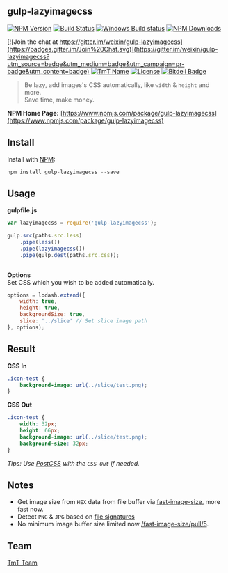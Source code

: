 ## gulp-lazyimagecss

[![NPM Version](http://img.shields.io/npm/v/gulp-lazyimagecss.svg?style=flat)](https://www.npmjs.com/package/gulp-lazyimagecss "Package version") 
[![Build Status](https://travis-ci.org/weixin/node-lwip.svg)](https://travis-ci.org/weixin/gulp-lazyimagecss "Build Status")
[![Windows Build status](https://img.shields.io/appveyor/ci/hzlzh/gulp-lazyimagecss.svg?label=Windows%20build)](https://ci.appveyor.com/project/hzlzh/gulp-lazyimagecss) 
[![NPM Downloads](https://img.shields.io/npm/dm/gulp-lazyimagecss.svg?style=flat)](https://www.npmjs.com/package/gulp-lazyimagecss "NPM Downloads") 

[![Join the chat at https://gitter.im/weixin/gulp-lazyimagecss](https://badges.gitter.im/Join%20Chat.svg)](https://gitter.im/weixin/gulp-lazyimagecss?utm_source=badge&utm_medium=badge&utm_campaign=pr-badge&utm_content=badge)
[![TmT Name](https://img.shields.io/badge/Team-TmT-brightgreen.svg?style=flat)](https://github.com/orgs/TmT/people "Tencent Moe Team") 
[![License](https://img.shields.io/npm/l/gulp-lazyimagecss.svg?style=flat)](http://opensource.org/licenses/MIT "Feel free to contribute.") 
[![Bitdeli Badge](https://d2weczhvl823v0.cloudfront.net/weixin/gulp-lazyimagecss/trend.png)](https://bitdeli.com/free "GitHub Analyze")

> Be lazy, add images's CSS automatically, like `width` & `height` and more.    
> Save time, make money.

**NPM Home Page:** [https://www.npmjs.com/package/gulp-lazyimagecss](https://www.npmjs.com/package/gulp-lazyimagecss)

## Install

Install with [NPM](https://npmjs.org/):

```javascript
npm install gulp-lazyimagecss --save
```

## Usage

**gulpfile.js**

```javascript
var lazyimagecss = require('gulp-lazyimagecss');

gulp.src(paths.src.less)
    .pipe(less())
    .pipe(lazyimagecss())
    .pipe(gulp.dest(paths.src.css));
        	
```

**Options**  
Set CSS which you wish to be added automatically.

```javascript
options = lodash.extend({
    width: true,
    height: true,
    backgroundSize: true, 
    slice: '../slice' // Set slice image path
}, options);
```

## Result

**CSS In**


```css
.icon-test {
	background-image: url(../slice/test.png);
}
```

**CSS Out**

```css
.icon-test {
	width: 32px;
	height: 66px;
	background-image: url(../slice/test.png);
	background-size: 32px;
}
```

_Tips: Use [PostCSS](https://github.com/postcss/postcss) with the `CSS Out` if needed._

## Notes

* Get image size from `HEX` data from file buffer via [fast-image-size](https://github.com/Ziv-Barber/fast-image-size), more fast now.
* Detect `PNG` & `JPG` based on [file signatures](https://en.wikipedia.org/wiki/List_of_file_signatures)
* No minimum image buffer size limited now [/fast-image-size/pull/5](https://github.com/Ziv-Barber/fast-image-size/pull/5).

## Team

[TmT Team](https://github.com/orgs/TmT/people)
